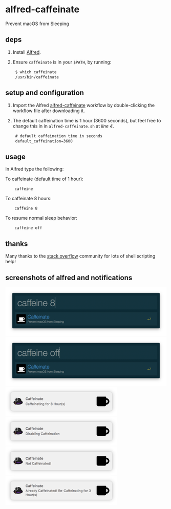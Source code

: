# alfred-caffeinate
Prevent macOS from Sleeping

## deps

1. Install [Alfred](https://www.alfredapp.com).

2. Ensure `caffeinate` is in your `$PATH`, by running:

        $ which caffeinate
        /usr/bin/caffeinate

## setup and configuration

1. Import the Alfred [alfred-caffeinate](https://github.com/paulsri/alfred-caffeinate/blob/master/Caffeinate.alfredworkflow) workflow by double-clicking the workflow file after downloading it.

1. The default caffeination time is 1 hour (3600 seconds), but feel free to change this in in `alfred-caffeinate.sh` at *line 4*. 

        # default caffeination time in seconds
        default_caffeination=3600

## usage

In Alfred type the following:

To caffeinate (default time of 1 hour):

        caffeine
        
To caffeinate 8 hours:

        caffeine 8

To resume normal sleep behavior:

        caffeine off
        
## thanks

Many thanks to the [stack overflow](http://stackoverflow.com) community for lots of shell scripting help!

## screenshots of alfred and notifications

<img src="https://raw.githubusercontent.com/paulsri/alfred-caffeinate/master/images/alfred-caffeine8.png" width=600>
<img src="https://raw.githubusercontent.com/paulsri/alfred-caffeinate/master/images/alfred-caffeineoff.png" width=600>
<img src="https://raw.githubusercontent.com/paulsri/alfred-caffeinate/master/images/notify-caffeine8.png" width=350>
<img src="https://raw.githubusercontent.com/paulsri/alfred-caffeinate/master/images/notify-disablecaffeine.png" width=350>
<img src="https://raw.githubusercontent.com/paulsri/alfred-caffeinate/master/images/notify-notcaffeinated.png" width=350>
<img src="https://raw.githubusercontent.com/paulsri/alfred-caffeinate/master/images/notify-already.png" width=350>

